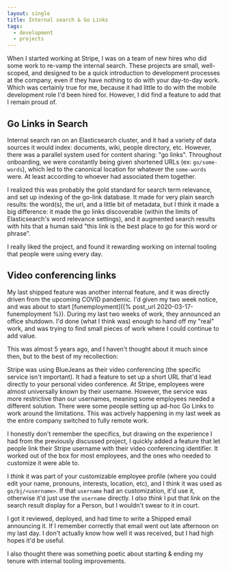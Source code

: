 ```yaml
---
layout: single
title: Internal search & Go Links
tags:
  - development
  - projects
---
```


When I started working at Stripe, I was on a team of new hires who did some work to re-vamp the internal search. These projects are small, well-scoped, and designed to be a quick introduction to development processes at the company, even if they have nothing to do with your day-to-day work. Which was certainly true for me, because it had little to do with the mobile development role I'd been hired for. However, I did find a feature to add that I remain proud of.

## Go Links in Search

Internal search ran on an Elasticsearch cluster, and it had a variety of data sources it would index: documents, wiki, people directory, etc. However, there was a parallel system used for content sharing: "go links". Throughout onboarding, we were constantly being given shortened URLs (ex: `go/some-words`), which led to the canonical location for whatever the `some-words` were. At least according to whoever had associated them together.

I realized this was probably the gold standard for search term relevance, and set up indexing of the go-link database. It made for very plain search results: the word(s), the url, and a little bit of metadata, but I think it made a big difference: it made the go links discoverable (within the limits of Elasticsearch's word relevance settings), and it augmented search results with hits that a human said "this link is the best place to go for this word or phrase".

I really liked the project, and found it rewarding working on internal tooling that people were using every day.

## Video conferencing links

My last shipped feature was another internal feature, and it was directly driven from the upcoming COVID pandemic. I'd given my two week notice, and was about to start [funemployment]({% post_url 2020-03-17-funemployment %}). During my last two weeks of work, they announced an office shutdown. I'd done (what I think was) enough to hand off my "real" work, and was trying to find small pieces of work where I could continue to add value.

This was almost 5 years ago, and I haven't thought about it much since then, but to the best of my recollection:

Stripe was using BlueJeans as their video conferencing (the specific service isn't important). It had a feature to set up a short URL that'd lead directly to your personal video conference. At Stripe, employees were almost universally known by their username. However, the service was more restrictive than our usernames, meaning some employees needed a different solution. There were some people setting up ad-hoc Go Links to work around the limitations. This was actively happening in my last week as the entire company switched to fully remote work.

I honestly don't remember the specifics, but drawing on the experience I had from the previously discussed project, I quickly added a feature that let people link their Stripe username with their video conferencing identifier. It worked out of the box for most employees, and the ones who needed to customize it were able to.

I _think_ it was part of your customizable employee profile (where you could edit your name, pronouns, interests, location, etc), and I think it was used as `go/bj/<username>`. If that `username` had an customization, it'd use it, otherwise it'd just use the `username` directly. I _also think_ I put that link on the search result display for a Person, but I wouldn't swear to it in court.

I got it reviewed, deployed, and had time to write a Shipped email announcing it. If I remember correctly that email went out late afternoon on my last day. I don't actually know how well it was received, but I had high hopes it'd be useful.

I also thought there was something poetic about starting & ending my tenure with internal tooling improvements.
